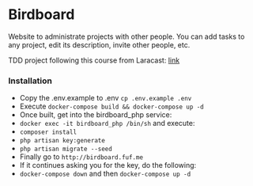# Birdboard

Website to administrate projects with other people. 
You can add tasks to any project, edit its description,
invite other people, etc.

TDD project following this course from Laracast:
[link](https://laracasts.com/series/build-a-laravel-app-with-tdd/)

### Installation

- Copy the .env.example to .env `cp .env.example .env`
- Execute `docker-compose build && docker-compose up -d`
- Once built, get into the birdboard_php service:
- `docker exec -it birdboard_php /bin/sh` and execute:
- `composer install`
- `php artisan key:generate`
- `php artisan migrate --seed`
- Finally go to `http://birdboard.fuf.me`
- If it continues asking you for the key, do the following:
- `docker-compose down` and then `docker-compose up -d`

